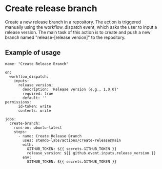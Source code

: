 # Create release branch

Create a new release branch in a repository. The action is triggered manually using the workflow_dispatch event, which asks the user to input a release version. The main task of this action is to create and push a new branch named "release-[release version]" to the repository.

## Example of usage

```
name: "Create Release Branch"

on:
  workflow_dispatch:
    inputs:
      release_version:
        description: 'Release version (e.g., 1.0.0)'
        required: true
        default: ''
permissions:
      id-token: write
      contents: write

jobs:
  create-branch:
    runs-on: ubuntu-latest
    steps:
      - name: Create Release Branch
        uses: stemdo-labs/actions/create-release@main
        with:
          GITHUB_TOKEN: ${{ secrets.GITHUB_TOKEN }}
          release_version: ${{ github.event.inputs.release_version }}
        env:
          GITHUB_TOKEN: ${{ secrets.GITHUB_TOKEN }}
```
